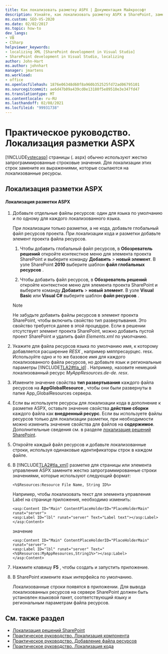 ```yaml
---
title: Как локализовать разметку ASPX | Документация Майкрософт
description: Узнайте, как локализовать разметку ASPX в SharePoint, заменив жестко запрограммированные строковые значения выражениями, которые ссылаются на локализованные ресурсы.
ms.custom: SEO-VS-2020
ms.date: 02/02/2017
ms.topic: how-to
dev_langs:
- VB
- CSharp
helpviewer_keywords:
- localizing XML [SharePoint development in Visual Studio]
- SharePoint development in Visual Studio, localizing
author: John-Hart
ms.author: johnhart
manager: jmartens
ms.workload:
- office
ms.openlocfilehash: 1876e06348d60f8a960b352525fd72ad06795101
ms.sourcegitcommit: ae6d47b09a439cd0e13180f5e89510e3e347fd47
ms.translationtype: MT
ms.contentlocale: ru-RU
ms.lasthandoff: 02/08/2021
ms.locfileid: "99931738"
---
```

# <a name="how-to-localize-aspx-markup"></a>Практическое руководство. Локализация разметки ASPX
  [!INCLUDE[vstecasp](../sharepoint/includes/vstecasp-md.md)] страницы (. aspx) обычно используют жестко запрограммированные строковые значения. Для локализации этих строк замените их выражениями, которые ссылаются на локализованные ресурсы.

## <a name="localize-aspx-markup"></a>Локализация разметки ASPX

#### <a name="to-localize-aspx-markup"></a>Локализация разметки ASPX

1. Добавьте отдельные файлы ресурсов: один для языка по умолчанию и по одному для каждого локализованного языка.

     При локализации только разметки, а не кода, добавьте глобальный файл ресурсов проекта. При локализации кода и разметки добавьте элемент проекта файла ресурсов.

    1. Чтобы добавить глобальный файл ресурсов, в **Обозреватель решений** откройте контекстное меню для элемента проекта SharePoint и выберите команду **Добавить**  >  **новый элемент**. В узле SharePoint **2010** выберите шаблон **файл глобальных ресурсов** .

    2. Чтобы добавить файл ресурсов, в **Обозреватель решений** откройте контекстное меню для элемента проекта SharePoint и выберите команду **Добавить**  >  **новый элемент**. В узле **Visual Basic** или **Visual C#** выберите шаблон **файл ресурсов** .

    > [!NOTE]
    > Не забудьте добавить файлы ресурсов в элемент проекта SharePoint, чтобы включить свойство тип развертывания. Это свойство требуется далее в этой процедуре. Если в решении отсутствует элемент проекта SharePoint, можно добавить пустой проект SharePoint и удалить файл *Elements.xml* по умолчанию.

2. Укажите для файла ресурсов языка по умолчанию имя, к которому добавляется расширение *RESX* , например мяппресаурцес. resx. Используйте одно и то же базовое имя для каждого локализованного файла ресурсов, но добавьте язык и региональные параметры [!INCLUDE[TLA2#tla_id](../sharepoint/includes/tla2sharptla-id-md.md)] . Например, назовите немецкий локализованный ресурс *MyAppResources.de-de. resx*.

3. Измените значение свойства **тип развертывания** каждого файла ресурсов на **AppGlobalResource** , чтобы они были развернуты в папке App_GlobalResources сервера.

4. Если вы используете ресурсы для локализации кода в дополнение к разметке ASPX, оставьте значение свойства **действие сборки** каждого файла как **внедренный ресурс**. Если вы используете файлы ресурсов только для локализации разметки, при необходимости можно изменить значение свойства для файлов на **содержимое**. Дополнительные сведения см. в разделе [локализация решений SharePoint](../sharepoint/localizing-sharepoint-solutions.md).

5. Откройте каждый файл ресурсов и добавьте локализованные строки, используя одинаковые идентификаторы строк в каждом файле.

6. В [!INCLUDE[TLA2#tla_xml](../sharepoint/includes/tla2sharptla-xml-md.md)] разметке для страницы или элемента управления ASPX замените жестко запрограммированные строки значениями, которые используют следующий формат:

    ```aspx-csharp
    <%$Resources:Resource File Name, String ID%>
    ```

     Например, чтобы локализовать текст для элемента управления Label на странице приложения, необходимо изменить:

    ```aspx-csharp
    <asp:Content ID="Main" ContentPlaceHolderID="PlaceHolderMain" runat="server">
    <asp:Label ID="lbl" runat="server" Text="Label text"></asp:Label>
    </asp:Content>
    ```

     значение

    ```aspx-csharp
    <asp:Content ID="Main" ContentPlaceHolderID="PlaceHolderMain" runat="server">
    <asp:Label ID="lbl" runat="server" Text="<%$Resources:MyAppResources,String1%>"></asp:Label>
    </asp:Content>
    ```

7. Нажмите клавишу **F5** , чтобы создать и запустить приложение.

8. В SharePoint измените язык интерфейса по умолчанию.

     Локализованные строки появятся в приложении. Для вывода локализованных ресурсов на сервере SharePoint должен быть установлен языковой пакет, соответствующий языку и региональным параметрам файла ресурсов.

## <a name="see-also"></a>См. также раздел
- [Локализация решений SharePoint](../sharepoint/localizing-sharepoint-solutions.md)
- [Практическое руководство. Локализация компонента](../sharepoint/how-to-localize-a-feature.md)
- [Практическое руководство. Добавление файла ресурсов](../sharepoint/how-to-add-a-resource-file.md)
- [Практическое руководство. Локализация кода](../sharepoint/how-to-localize-code.md)

